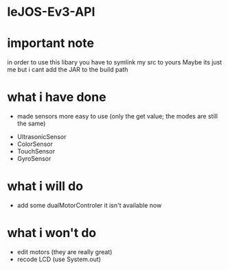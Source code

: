 # leJOS-Ev3-API

important note
==============
in order to use this libary you have to symlink my src to yours
Maybe its just me but i cant add the JAR to the build path

what i have done
================
- made sensors more easy to use (only the get value; the modes are still the same)
 * UltrasonicSensor
 * ColorSensor
 * TouchSensor
 * GyroSensor

what i will do
==============
- add some dualMotorControler it isn't available now

what i won't do
===============
- edit motors (they are really great)
- recode LCD (use System.out)
